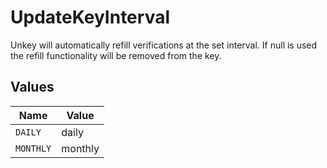 # UpdateKeyInterval

Unkey will automatically refill verifications at the set interval. If null is used the refill functionality will be removed from the key.


## Values

| Name      | Value     |
| --------- | --------- |
| `DAILY`   | daily     |
| `MONTHLY` | monthly   |